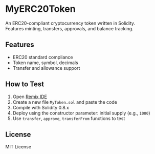 # MyERC20Token

An ERC20-compliant cryptocurrency token written in Solidity.  
Features minting, transfers, approvals, and balance tracking.

## Features
- ERC20 standard compliance
- Token name, symbol, decimals
- Transfer and allowance support

## How to Test
1. Open [Remix IDE](https://remix.ethereum.org/)
2. Create a new file `MyToken.sol` and paste the code
3. Compile with Solidity 0.8.x
4. Deploy using the constructor parameter: initial supply (e.g., `1000`)
5. Use `transfer`, `approve`, `transferFrom` functions to test

## License
MIT License
